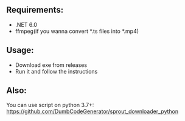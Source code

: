 ## Requirements:
  * .NET 6.0
  * ffmpeg(if you wanna convert *.ts files into *.mp4)

## Usage:
  * Download exe from releases
  * Run it and follow the instructions

## Also:
You can use script on python 3.7+: https://github.com/DumbCodeGenerator/sprout_downloader_python
